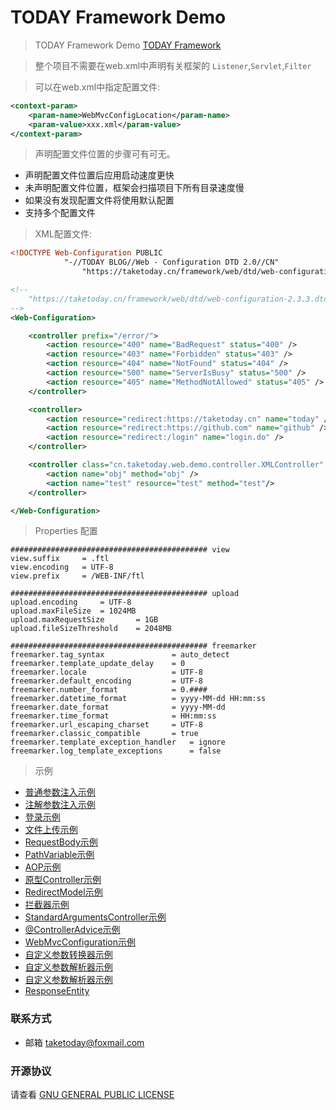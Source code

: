 # TODAY Framework Demo

> TODAY Framework Demo [TODAY Framework](https://github.com/TAKETODAY/today-framework)

> 整个项目不需要在web.xml中声明有关框架的 `Listener`,`Servlet`,`Filter`

> 可以在web.xml中指定配置文件:

```xml
<context-param>
    <param-name>WebMvcConfigLocation</param-name>
    <param-value>xxx.xml</param-value>
</context-param>
```

> 声明配置文件位置的步骤可有可无。

- 声明配置文件位置后应用启动速度更快
- 未声明配置文件位置，框架会扫描项目下所有目录速度慢
- 如果没有发现配置文件将使用默认配置
- 支持多个配置文件

> XML配置文件:

```xml
<!DOCTYPE Web-Configuration PUBLIC 
			"-//TODAY BLOG//Web - Configuration DTD 2.0//CN"
				"https://taketoday.cn/framework/web/dtd/web-configuration-2.3.3.dtd">

<!--
 	"https://taketoday.cn/framework/web/dtd/web-configuration-2.3.3.dtd">
-->
<Web-Configuration>

    <controller prefix="/error/">
        <action resource="400" name="BadRequest" status="400" />
        <action resource="403" name="Forbidden" status="403" />
        <action resource="404" name="NotFound" status="404" />
        <action resource="500" name="ServerIsBusy" status="500" />
        <action resource="405" name="MethodNotAllowed" status="405" />
    </controller>

    <controller>
        <action resource="redirect:https://taketoday.cn" name="today" />
        <action resource="redirect:https://github.com" name="github" />
        <action resource="redirect:/login" name="login.do" />
    </controller>

    <controller class="cn.taketoday.web.demo.controller.XMLController" name="xmlController" prefix="/xml/">
        <action name="obj" method="obj" />
        <action name="test" resource="test" method="test"/>
    </controller>

</Web-Configuration>

```

> Properties 配置

```properties
############################################ view 
view.suffix 	= .ftl
view.encoding 	= UTF-8
view.prefix 	= /WEB-INF/ftl

############################################ upload
upload.encoding 	= UTF-8
upload.maxFileSize 	= 1024MB
upload.maxRequestSize 		= 1GB
upload.fileSizeThreshold	= 2048MB

############################################ freemarker
freemarker.tag_syntax 				= auto_detect
freemarker.template_update_delay 	= 0
freemarker.locale 					= UTF-8
freemarker.default_encoding 		= UTF-8
freemarker.number_format	 		= 0.####
freemarker.datetime_format 			= yyyy-MM-dd HH:mm:ss
freemarker.date_format 				= yyyy-MM-dd
freemarker.time_format				= HH:mm:ss
freemarker.url_escaping_charset		= UTF-8
freemarker.classic_compatible 		= true
freemarker.template_exception_handler 	= ignore
freemarker.log_template_exceptions 		= false

```
> 示例
- [普通参数注入示例](src/main/java/cn/taketoday/demo/controller/IndexController.java)
- [注解参数注入示例](src/main/java/cn/taketoday/demo/controller/AnnotationController.java)
- [登录示例](src/main/java/cn/taketoday/demo/controller/UserController.java)
- [文件上传示例](src/main/java/cn/taketoday/demo/controller/FileController.java)
- [RequestBody示例](src/main/java/cn/taketoday/demo/controller/RequestBodyController.java)
- [PathVariable示例](src/main/java/cn/taketoday/demo/controller/PathVariableController.java)
- [AOP示例](src/main/java/cn/taketoday/demo/aspect/LogAspect.java)
- [原型Controller示例](src/main/java/cn/taketoday/demo/controller/PrototypeController.java)
- [RedirectModel示例](src/main/java/cn/taketoday/demo/controller/RedirectModelController.java)
- [拦截器示例](src/main/java/cn/taketoday/demo/controller/InterceptorController.java)
- [StandardArgumentsController示例](src/main/java/cn/taketoday/demo/controller/StandardArgumentsController.java)
- [@ControllerAdvice示例](src/main/java/cn/taketoday/demo/config/ApplicationExceptionAdvice.java)
- [WebMvcConfiguration示例](src/main/java/cn/taketoday/demo/config/WebMvcConfig.java)
- [自定义参数转换器示例](src/main/java/cn/taketoday/demo/converter/DateConverter.java)
- [自定义参数解析器示例](src/main/java/cn/taketoday/demo/config/UserSessionParameterResolver.java)
- [自定义参数解析器示例](src/main/java/cn/taketoday/demo/config/PageableMethodArgumentResolver.java)
- [ResponseEntity](src/main/java/cn/taketoday/demo/controller/ResponseEntityController.java)


### 联系方式
- 邮箱 taketoday@foxmail.com

### 开源协议

请查看 [GNU GENERAL PUBLIC LICENSE](https://github.com/TAKETODAY/today-web-demo/blob/master/LICENSE)


